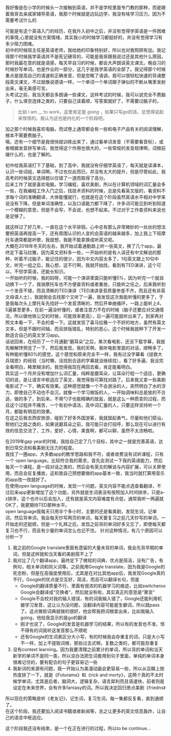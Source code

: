 我好像是在小学的时候头一次接触到英语，并不是学校里面专门教的那种，而是跟着我哥去亲戚家辅导英语，我那个时候就是边玩边学，我没有啥学习压力，因为不需要考试什么的

可能是有这个英语入门的经历，在我升入初中之后，并没有觉得学英语是一件困难的事情,心里就没有方案情绪，其实我小的时候学习都挺好的，并没有觉得学习有多少阻力困难。  
初中的时候班主任是英语老师，我给她的印象特别好，所以也对我照顾有加。我记得那个时候我学英语并不是死记硬背的，可能是我哥跟我说过还是其他什么原因，那时我最在意的就是语感，每天早自习的时候，都会大声朗读英文课文。晚自习的时候抄写单词，也是作业的一部分，这几乎是我学英语的全部了。我记得那个时候重点是提高自己的语速和正确发音，但是忽略了语调，我可以很轻松快速的背诵整段英文课文，不过就像说德语一样，一个单词一个单词跟子弹似的不断从嘴里发射出来，毫无美感可言。  
头考试之前，我当天都会多朗诵一些课文，这样考试的时候，我可以说完全不费脑子，什么填空选择之类的，只要自己读着顺，写答案就好了，不需要过脑子的，

>比如 I am __ to work，这里肯定是 *going* ，如果只写*go*的话，总觉得说起来怪怪的。我认为这也是内化的一个阶段吧。

加之那个时候我喜欢电脑，而试卷上通常都会有一些和电子产品有关的阅读理解，根本不需要费脑子。  
哦，还有一个细节是我很快就训练出来了，通过看单词发音（不需要看音标），或者根据发音拼写单词，我觉得这个作用也很大的，一些常规的发音规律啊，词根前缀什么的，也是了解的。

初中给我英语打下了基础，到了高中，我就没有仔细学英语了，每天就是读课本，认识一些词组，单词啊，不过也仅此而已，并没有太大的提升，但是尽管如此，我高考的时候英文选择题以仅错了一道而取得了高分。  
后来工作了就是喜欢电脑，学习编程，喜欢美剧，所以在计算机领域的词汇量会多一些，在我编程工作入门之后，找技术资料的时候，总是先看英文版的，看资料不求每个词的准确翻译，大体能懂就行，也就是在这个阶段虽然英语水平相对中学来说没有下降，但是单词准确性，以及口语能力都下降了，许多词可能见到听到知道一个模糊的意思，但是不会写，不会说，也想不起来。不过对于工作查资料来说也是足够了。

就这样过了好几年，一直在这个水平徘徊，心中总有那么非常微妙的一丝丝的想法要把英语再提高一下，还有周围认识的人变的会英语的越来越多，加上我上下班摩托车通常都是听歌，我就想，我能不能拿换成听英文呢。  
大概在2018年冬天的左右，我开始试着通勤路上听一些英文，换了几个app，最终定下喜马拉雅，因为英文资料多一些，一开始听的是有人读还有中文解说的那种，听着不过脑子，能记住的很少，因为中文内容太多了，1句英文跟上10句中文，听完一组之后，我心想，这不行啊，我就开始找，看到有TED演讲，这个可以，不但学英语，还能长知识。  
一开始听的时候，我的妈呀，可能一个演讲里面只能听懂5%，因为听完一个就自动换下一个了，我骑摩托车也不方便查资料或者重放，只能听之任之。后来我听到一个发音不错，而且清晰的TED演讲（TED演讲录音质量参差不齐，而且还有非英文母语人士），我就倒会去找那个又听了一遍，我发现这次我能听懂的更多了，于是我每次头上摩托车先找好一个发音清晰的，然后开单曲循环，一路上能听上4，5遍甚至更多，在前一遍没听懂的，或者注意力不在的时候（脑子还要应对交通情况，所以做地铁公交的时候，可能效率更高），后一遍可能就听出来了。到家再对照文本看一下，不会的查一下。这就发现了喜马拉雅一个不好的地方，虽然有英文文本，但是不跟时间轴，而且排版错乱，特别的恶心，这个时候我就种下了开发一款适合自己的英文学习app。  
话说回来，在经历了一个月通勤“磨耳朵”之后，某次看电影，还没下载字幕，我就先解解馋预览了一下，然后我发现，我的天啊，我听电影里面的对话，顺畅多了，有种能听懂80%的感觉，这个感觉和原来完全不一样，我有过没字幕看《拯救大兵瑞恩》的经验（当时懒，没找到合适的字幕就没继续找），看了好多遍，我没完全看明白，稀里糊涂的。我觉得我现在再回去看，肯定能看明白。  
其实这一个月并没有增加什么词汇量，纯粹是磨耳朵，让耳朵行程一个适应，更确切的说，是让语言中枢适应了英文，我觉得我可算找对路了。后来我又拿一些美剧电影试了一下，确实有效果。这种感觉就像一个不会游泳的人，突然明白了水的浮力，即使自己不动也不会沉，就像一个学习做饭的人，一开始调味料总是放的不合适，做的多了，到后来，不用勺子也能精确的放盐，就是这么一种质变的过程，而且这个过程并不痛苦，一个有初中语法，高中词汇量的人，只要这样坚持听一个月，都能有明显的效果。  
在这之后我去西安旅游，碰到了好多外国游客，我就鼓起勇气，尽量和他们搭讪，帮他们之路之类的，如果说磨耳朵之前，我可能只会打招呼，那么现在可以进行有效的信息交流了，工作，爱好，心情，美食啊，都可以聊，虽然不太流畅啦。

在2019年gap year的时候，我给自己定了几个目标，其中之一就是完善英语，达到日常交流和看美剧无压力的程度。  
我找了一圈app，大多数app的教学思路和我不符，或者收费没有试听课程，只有一个 open language。比较符合我的需求，首先会测试一下我的英语能力，然后每天一个课程，是一段对话之类的，然后会有英文的解说与内容扩展，可以关屏使用，而且会反复播放，这和我自己预想要做的app基本一致，我当时就打算用音乐的app改一改就好了。  
在使用open language的时候，发现一个问题，英文内容不能点选查看翻译，不过后来app更新增加了这个功能，另外就是生词表没有按照加入时间排序，只是a-z排序，这个也许以后会加入，还有就是英文内容难度有点低，通常我听一两遍就OK了，我更期待TED那种水平。  
open language我每天只用半个多小时，主要的还是看美剧，发现生词，记单词，然后背单词，我会每天抄写两页的单词，每天要复习之前几天抄写的单词，一开始走的还挺顺，但是一个礼拜之后，发现之前背的单词好多又忘了，即使每天都复习也不行，而且有少量的单词怎么也记不住。
针对这种情况，有几个原因可以分析一下  

1. 我之前的Google translate里面有遗留的大量未背的单词，我会先背早期的单词，但是这样就和当天看的美剧搭不上了
2. 我对比了几个翻译app，最终定下了微软的词典，优点是简洁，没有广告，有例句，相关单词和同义词等。之前我用Google translate，因为我是Google的死忠粉，但是在高强度使用后，尤其是在对比其他app后，我发现Google真的不行，Google的优点是交互好，简洁，而且可以翻译长句，但是 
    * Google的翻译质量不行，里面有很浓的机器学习的痕迹，比如switcheroo Google会翻译成“交换者”，然后就没有啦，其实真正的意思是“骤变”
    * Google不会校对我的输入错误，有的词我输入错了，Google还能利用机器学习发音，这让认为没问题，没翻译内容可能是生僻词，所以就pass了。这点微软词典就做的很好，他会帮我把词根拿出来，比如我输入going，他给我显示的是go的翻译
    * 刚才也说了，Google的发音是机器学习的结果，所以有的发音也不准，怪不得有的词我听这发音那么不顺呢
    * 还有Google的生词表区分大小写，有的时候我会存重复的词，只是大小写不一样，加上不提取词根，那些过去式啊，复数之类的，都可能存重复
3. 没有context learning。因为我要清理之前累计的单词，所以背的单词和当天新学的单词不是同一类，所以没办法把生词套用到句子里面，单纯的单词本身很难记住的，要有配合的句子更容易记一些
4. 我新词的来源有问题，我一开始认为美漫动画会更容易一些，所以从豆瓣上按热度排了一下，就是《Futurama》和《rick and morty》，这两个真的不太时候学单词，尤其是后者，脑洞大，逻辑复杂，语言犀利而且语速快，前者则是设定在未来世界，会有许多fantasy的词。所以我决定回归景点美剧《friedns》

所以现在的策略是听《老友记》，记生词，复习生词，每一集都反复看，直到通顺了。  
在这个阶段，我还要加入阅读书籍或者新闻等，总之让更多的英文信息轰炸，让自己的语言中枢适应。  

这个阶段我还没有结束，是一个在正在进行的过程，所以to be continue...
 
